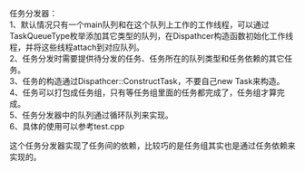 任务分发器：  
1、默认情况只有一个main队列和在这个队列上工作的工作线程，可以通过TaskQueueType枚举添加其它类型的队列，在Dispathcer构造函数初始化工作线程，并将这些线程attach到对应队列。  
2、任务分发时需要提供待分发的任务、任务所在的队列类型和任务依赖的其它任务。  
3、任务的构造通过Dispathcer::ConstructTask，不要自己new Task来构造。  
4、任务可以打包成任务组，只有等任务组里面的任务都完成了，任务组才算完成。  
5、任务分发器中的队列通过循环队列来实现。  
6、具体的使用可以参考test.cpp    

这个任务分发器实现了任务间的依赖，比较巧的是任务组其实也是通过任务依赖来实现的。  
